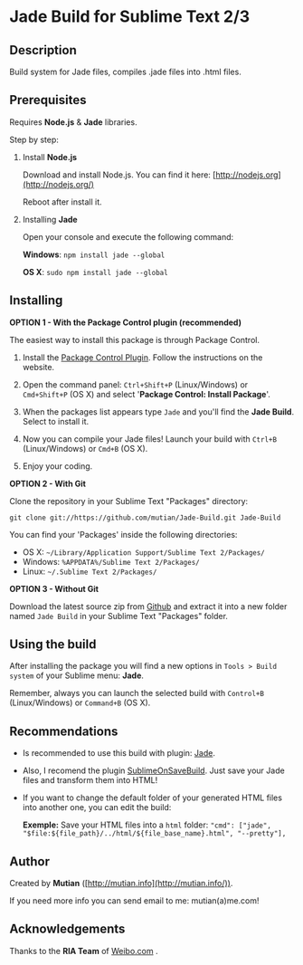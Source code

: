 Jade Build for Sublime Text 2/3
====================================

Description
-----------

Build system for Jade files, compiles .jade files into .html files.


Prerequisites
-------------

Requires **Node.js** & **Jade** libraries.

Step by step:

1. Install **Node.js**

	Download and install Node.js. You can find it here:
	[http://nodejs.org](http://nodejs.org/)

	Reboot after install it.


2. Installing **Jade**

	Open your console and execute the following command:

	**Windows**: `npm install jade --global`

	**OS X**: `sudo npm install jade --global`


Installing
----------

**OPTION 1 - With the Package Control plugin (recommended)**

The easiest way to install this package is through Package Control.

1. Install the [Package Control Plugin](https://sublime.wbond.net/installation).
Follow the instructions on the website.

2. Open the command panel: `Ctrl+Shift+P` (Linux/Windows) or `Cmd+Shift+P` (OS X) and select '**Package Control: Install Package**'.

3. When the packages list appears type `Jade` and you'll find the **Jade Build**. Select to install it.

4. Now you can compile your Jade files! Launch your build with `Ctrl+B` (Linux/Windows) or `Cmd+B` (OS X).

5. Enjoy your coding.


**OPTION 2 - With Git**

Clone the repository in your Sublime Text "Packages" directory:

    git clone git://https://github.com/mutian/Jade-Build.git Jade-Build

You can find your 'Packages' inside the following directories:

* OS X:
    `~/Library/Application Support/Sublime Text 2/Packages/`
* Windows:
    `%APPDATA%/Sublime Text 2/Packages/`
* Linux:
    `~/.Sublime Text 2/Packages/`


**OPTION 3 - Without Git**

Download the latest source zip from [Github](https://github.com/mutian/Jade-Build) and extract it into a new folder named `Jade Build` in your Sublime Text "Packages" folder.


Using the build
---------------

After installing the package you will find a new options in `Tools > Build system` of your  Sublime menu: **Jade**.

Remember, always you can launch the selected build with `Control+B` (Linux/Windows) or `Command+B` (OS X).




Recommendations
---------------

* Is recommended to use this build with plugin: [Jade](https://github.com/davidrios/jade-tmbundle).
* Also, I recomend the plugin [SublimeOnSaveBuild](https://github.com/alexnj/SublimeOnSaveBuild). Just save your Jade files and transform them into HTML!
* If you want to change the default folder of your generated HTML files into another one, you can edit the build:

  **Exemple:** Save your HTML files into a `html` folder:
  `"cmd": ["jade", "$file:${file_path}/../html/${file_base_name}.html", "--pretty"],`


Author
------

Created by **Mutian** ([http://mutian.info](http://mutian.info/)).

If you need more info you can send email to me: mutian(a)me.com!


Acknowledgements
----------------

Thanks to the **RIA Team** of [Weibo.com](http://weibo.com/) .